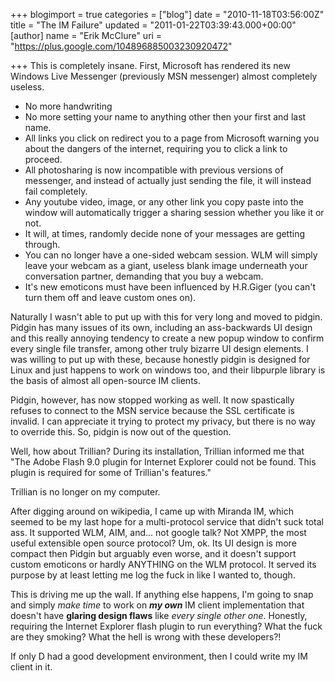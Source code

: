 +++
blogimport = true
categories = ["blog"]
date = "2010-11-18T03:56:00Z"
title = "The IM Failure"
updated = "2011-01-22T03:39:43.000+00:00"
[author]
name = "Erik McClure"
uri = "https://plus.google.com/104896885003230920472"

+++
This is completely insane. First, Microsoft has rendered its new Windows Live Messenger (previously MSN messenger) almost completely useless.

 * No more handwriting
 * No more setting your name to anything other then your first and last name.
 * All links you click on redirect you to a page from Microsoft warning you about the dangers of the internet, requiring you to click a link to proceed.
 * All photosharing is now incompatible with previous versions of messenger, and instead of actually just sending the file, it will instead fail completely.
 * Any youtube video, image, or any other link you copy paste into the window will automatically trigger a sharing session whether you like it or not.
 * It will, at times, randomly decide none of your messages are getting through.
 * You can no longer have a one-sided webcam session. WLM will simply leave your webcam as a giant, useless blank image underneath your conversation partner, demanding that you buy a webcam.
 * It's new emoticons must have been influenced by H.R.Giger (you can't turn them off and leave custom ones on).

Naturally I wasn't able to put up with this for very long and moved to pidgin. Pidgin has many issues of its own, including an ass-backwards UI design and this really annoying tendency to create a new popup window to confirm every single file transfer, among other truly bizarre UI design elements. I was willing to put up with these, because honestly pidgin is designed for Linux and just happens to work on windows too, and their libpurple library is the basis of almost all open-source IM clients.

Pidgin, however, has now stopped working as well. It now spastically refuses to connect to the MSN service because the SSL certificate is invalid. I can appreciate it trying to protect my privacy, but there is no way to override this. So, pidgin is now out of the question.

Well, how about Trillian? During its installation, Trillian informed me that "The Adobe Flash 9.0 plugin for Internet Explorer could not be found. This plugin is required for some of Trillian's features."

Trillian is no longer on my computer.

After digging around on wikipedia, I came up with Miranda IM, which seemed to be my last hope for a multi-protocol service that didn't suck total ass. It supported WLM, AIM, and... not google talk? Not XMPP, the most useful extensible open source protocol? Um, ok. Its UI design is more compact then Pidgin but arguably even worse, and it doesn't support custom emoticons or hardly ANYTHING on the WLM protocol. It served its purpose by at least letting me log the fuck in like I wanted to, though.

This is driving me up the wall. If anything else happens, I'm going to snap and simply *make time* to work on ***my own*** IM client implementation that doesn't have **glaring design flaws** like *every single other one*. Honestly, requiring the Internet Explorer flash plugin to run everything? What the fuck are they smoking? What the hell is wrong with these developers?!

If only D had a good development environment, then I could write my IM client in it.
